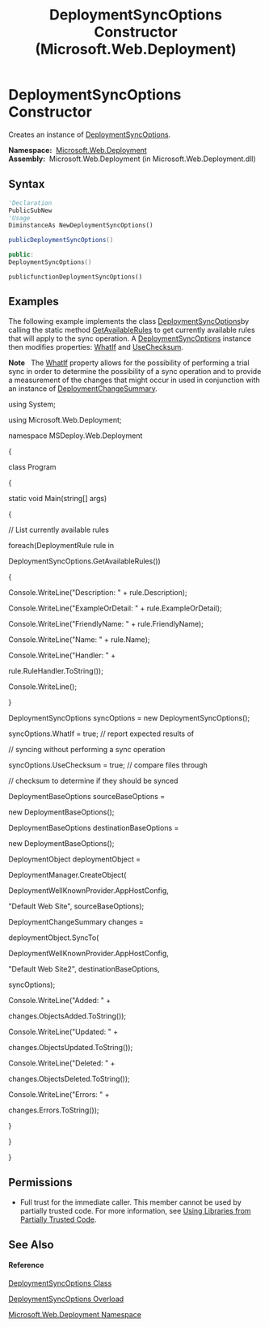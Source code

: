 ﻿---
title: DeploymentSyncOptions Constructor  (Microsoft.Web.Deployment)
TOCTitle: DeploymentSyncOptions Constructor
ms:assetid: M:Microsoft.Web.Deployment.DeploymentSyncOptions.#ctor
ms:mtpsurl: https://msdn.microsoft.com/en-us/library/microsoft.web.deployment.deploymentsyncoptions.deploymentsyncoptions(v=VS.90)
ms:contentKeyID: 20209039
ms.date: 05/02/2012
mtps_version: v=VS.90
dev_langs:
- vb
- csharp
- c++
- jscript
api_location:
- Microsoft.Web.Deployment.dll
api_name:
- Microsoft.Web.Deployment.DeploymentSyncOptions..ctor
api_type:
- Managed
topic_type:
- apiref
- kbSyntax
product_family_name: VS
ROBOTS: INDEX,FOLLOW
---

# DeploymentSyncOptions Constructor

Creates an instance of [DeploymentSyncOptions](deploymentsyncoptions-class-microsoft-web-deployment.md).

**Namespace:**  [Microsoft.Web.Deployment](microsoft-web-deployment-namespace.md)  
**Assembly:**  Microsoft.Web.Deployment (in Microsoft.Web.Deployment.dll)

## Syntax

``` vb
'Declaration
PublicSubNew
'Usage
DiminstanceAs NewDeploymentSyncOptions()
```

``` csharp
publicDeploymentSyncOptions()
```

``` c++
public:
DeploymentSyncOptions()
```

``` jscript
publicfunctionDeploymentSyncOptions()
```

## Examples

The following example implements the class [DeploymentSyncOptions](deploymentsyncoptions-class-microsoft-web-deployment.md)by calling the static method [GetAvailableRules](deploymentsyncoptions-getavailablerules-method-microsoft-web-deployment.md) to get currently available rules that will apply to the sync operation. A [DeploymentSyncOptions](deploymentsyncoptions-class-microsoft-web-deployment.md) instance then modifies properties: [WhatIf](deploymentsyncoptions-whatif-property-microsoft-web-deployment.md) and [UseChecksum](deploymentsyncoptions-usechecksum-property-microsoft-web-deployment.md).

**Note**   The [WhatIf](deploymentsyncoptions-whatif-property-microsoft-web-deployment.md) property allows for the possibility of performing a trial sync in order to determine the possibility of a sync operation and to provide a measurement of the changes that might occur in used in conjunction with an instance of [DeploymentChangeSummary](deploymentchangesummary-class-microsoft-web-deployment.md).

using System;

using Microsoft.Web.Deployment;

namespace MSDeploy.Web.Deployment

{

class Program

{

static void Main(string\[\] args)

{

// List currently available rules

foreach(DeploymentRule rule in

DeploymentSyncOptions.GetAvailableRules())

{

Console.WriteLine("Description: " + rule.Description);

Console.WriteLine("ExampleOrDetail: " + rule.ExampleOrDetail);

Console.WriteLine("FriendlyName: " + rule.FriendlyName);

Console.WriteLine("Name: " + rule.Name);

Console.WriteLine("Handler: " +

rule.RuleHandler.ToString());

Console.WriteLine();

}

DeploymentSyncOptions syncOptions = new DeploymentSyncOptions();

syncOptions.WhatIf = true; // report expected results of

// syncing without performing a sync operation

syncOptions.UseChecksum = true; // compare files through

// checksum to determine if they should be synced

DeploymentBaseOptions sourceBaseOptions =

new DeploymentBaseOptions();

DeploymentBaseOptions destinationBaseOptions =

new DeploymentBaseOptions();

DeploymentObject deploymentObject =

DeploymentManager.CreateObject(

DeploymentWellKnownProvider.AppHostConfig,

"Default Web Site", sourceBaseOptions);

DeploymentChangeSummary changes =

deploymentObject.SyncTo(

DeploymentWellKnownProvider.AppHostConfig,

"Default Web Site2", destinationBaseOptions,

syncOptions);

Console.WriteLine("Added: " +

changes.ObjectsAdded.ToString());

Console.WriteLine("Updated: " +

changes.ObjectsUpdated.ToString());

Console.WriteLine("Deleted: " +

changes.ObjectsDeleted.ToString());

Console.WriteLine("Errors: " +

changes.Errors.ToString());

}

}

}

## Permissions

  - Full trust for the immediate caller. This member cannot be used by partially trusted code. For more information, see [Using Libraries from Partially Trusted Code](https://msdn.microsoft.com/en-us/library/8skskf63\(v=vs.90\)).

## See Also

#### Reference

[DeploymentSyncOptions Class](deploymentsyncoptions-class-microsoft-web-deployment.md)

[DeploymentSyncOptions Overload](deploymentsyncoptions-constructor-microsoft-web-deployment.md)

[Microsoft.Web.Deployment Namespace](microsoft-web-deployment-namespace.md)

